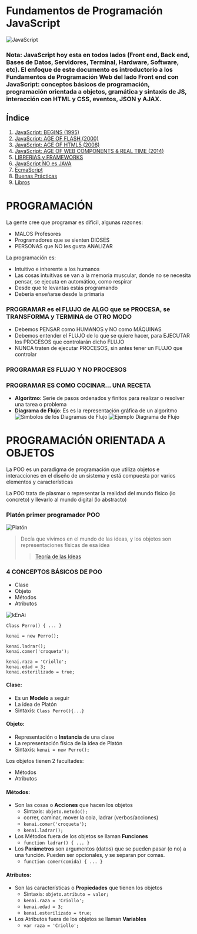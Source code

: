 # Fundamentos de Programación JavaScript

![JavaScript](http://bextlan.com/v4/themes/v4/img/tutoriales/javascript.jpg)

### Nota: JavaScript hoy esta en todos lados (Front end, Back end, Bases de Datos, Servidores, Terminal, Hardware, Software, etc). El enfoque de este documento es introductorio a los Fundamentos de Programación Web del lado Front end con JavaScript: conceptos básicos de programación, programación orientada a objetos, gramática y sintaxis de JS, interacción con HTML y CSS, eventos, JSON y AJAX.

## Índice
1. [JavaScript: BEGINS (1995)](#javascript-begins-1995)
1. [JavaScript: AGE OF FLASH (2000)](#javascript-age-of-flash-2000)
1. [JavaScript: AGE OF HTML5 (2008)](#javascript-age-of-html5-2008)
1. [JavaScript: AGE OF WEB COMPONENTS & REAL TIME (2014)](#javascript-age-of-web-components--real-time-2014)
1. [LIBRERIAS y FRAMEWORKS](#librerias-y-frameworks)
1. [JavaScript NO es JAVA](#javascript-no-es-java)
1. [EcmaScript](#ecmascript)
1. [Buenas Prácticas](#buenas-prácticas)
1. [Libros](#libros)

# PROGRAMACIÓN

La gente cree que programar es dificil, algunas razones:

* MALOS Profesores
* Programadores que se sienten DIOSES
* PERSONAS que NO les gusta ANALIZAR

La programación es:

* Intuitivo e inherente a los humanos
* Las cosas intuitivas se van a la memoria muscular, donde no se necesita pensar, se ejecuta en automático, como respirar
* Desde que te levantas estás programando
* Debería enseñarse desde la primaria

### PROGRAMAR es el FLUJO de ALGO que se PROCESA, se TRANSFORMA y TERMINA de OTRO MODO

* Debemos PENSAR como HUMANOS y NO como MÁQUINAS
* Debemos entender el FLUJO de lo que se quiere hacer, para EJECUTAR los PROCESOS que controlarán dicho FLUJO
* NUNCA traten de ejecutar PROCESOS, sin antes tener un FLUJO que controlar

### PROGRAMAR ES FLUJO Y NO PROCESOS

### PROGRAMAR ES COMO COCINAR... UNA RECETA

* **Algoritmo**: Serie de pasos ordenados y finitos para realizar o resolver una tarea o problema
* **Diagrama de Flujo**: Es es la representación gráfica de un algoritmo
![Símbolos de los Diagramas de Flujo](http://bextlan.com/img/para-cursos/simbolos-diagramas-flujo.png)
![Ejemplo Diagrama de Flujo](http://bextlan.com/img/para-cursos/diagrama-par-impar.jpg)

# PROGRAMACIÓN ORIENTADA A OBJETOS

La POO es un paradigma de programación que utiliza objetos e interacciones en el diseño de un sistema y está compuesta por varios elementos y características

La POO trata de plasmar o representar la realidad del mundo físico (lo concreto) 
y llevarlo al mundo digital (lo abstracto)

### Platón primer programador POO
![Platón](http://bextlan.com/img/para-cursos/platon.jpg)
> Decía que vivimos en el mundo de las ideas, y los objetos son representaciones físicas de esa idea
> > [Teoría de las Ideas](https://es.wikipedia.org/wiki/Teor%C3%ADa_de_las_formas)

### 4 CONCEPTOS BÁSICOS DE POO

* Clase
* Objeto
* Métodos
* Atributos

![kEnAi](http://bextlan.com/img/para-cursos/kenai.jpg)

	Class Perro() { ... }

	kenai = new Perro();

	kenai.ladrar();
	kenai.comer('croqueta');

	kenai.raza = 'Criollo';
	kenai.edad = 3;
	kenai.esterilizado = true;

#### Clase: 
	
* Es un **Modelo** a seguir
* La idea de Platón
* Sintaxis: `Class Perro(){...}`

#### Objeto:

* Representación o **Instancia** de una clase
* La representación física de la idea de Platón
* Sintaxis: `kenai = new Perro();`

Los objetos tienen 2 facultades:
* Métodos
* Atributos

#### Métodos: 

* Son las cosas o **Acciones** que hacen los objetos
	* Sintaxis: `objeto.metodo();`
   	* correr, caminar, mover la cola, ladrar (verbos/acciones)
	* `kenai.comer('croqueta');`
	* `kenai.ladrar();`
* Los Métodos fuera de los objetos se llaman **Funciones**
	* `function ladrar() { ... }`
* Los **Parámetros** son argumentos (datos) que se pueden pasar (o no) a una función. Pueden ser opcionales, y se separan por comas.
	* `function comer(comida) { ... }`

#### Atributos: 

* Son las características o **Propiedades** que tienen los objetos
	* Sintaxis: `objeto.atributo = valor;`
	* `kenai.raza = 'Criollo';`
	* `kenai.edad = 3;`
	* `kenai.esterilizado = true;`
* Los Atributos fuera de los objetos se llaman **Variables**
	* `var raza = 'Criollo';`